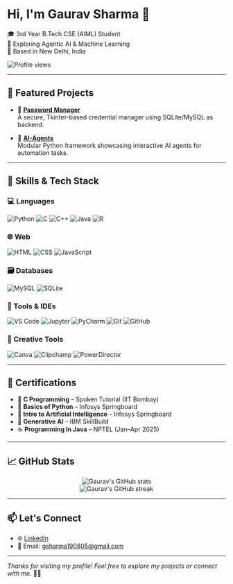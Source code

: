 # Hi, I'm Gaurav Sharma 👋

🎓 3rd Year B.Tech CSE (AIML) Student  
🧠 Exploring Agentic AI & Machine Learning  
📍 Based in New Delhi, India 

![Profile views](https://komarev.com/ghpvc/?username=No1Gaurav&label=Profile%20views&color=0e75b6&style=flat)

---

## 🚀 Featured Projects

- 🔐 [**Password Manager**](https://github.com/No1Gaurav/Password_Manager)  
  A secure, Tkinter-based credential manager using SQLite/MySQL as backend.

- 🤖 [**AI-Agents**](https://github.com/No1Gaurav/AI-Agents)  
  Modular Python framework showcasing interactive AI agents for automation tasks.

---


## 🧠 Skills & Tech Stack

### 💻 Languages
![Python](https://img.shields.io/badge/Python-3776AB?style=flat&logo=python&logoColor=white)
![C](https://img.shields.io/badge/C-00599C?style=flat&logo=c&logoColor=white)
![C++](https://img.shields.io/badge/C++-00599C?style=flat&logo=cplusplus&logoColor=white)
![Java](https://img.shields.io/badge/Java-007396?style=flat&logo=java&logoColor=white)
![R](https://img.shields.io/badge/R-276DC3?style=flat&logo=r&logoColor=white)

### 🌐 Web
![HTML](https://img.shields.io/badge/HTML-E34F26?style=flat&logo=html5&logoColor=white)
![CSS](https://img.shields.io/badge/CSS-1572B6?style=flat&logo=css3&logoColor=white)
![JavaScript](https://img.shields.io/badge/JavaScript-F7DF1E?style=flat&logo=javascript&logoColor=black)

### 🗃️ Databases
![MySQL](https://img.shields.io/badge/MySQL-4479A1?style=flat&logo=mysql&logoColor=white)
![SQLite](https://img.shields.io/badge/SQLite-003B57?style=flat&logo=sqlite&logoColor=white)

### 🧰 Tools & IDEs
![VS Code](https://img.shields.io/badge/VS%20Code-007ACC?style=flat&logo=visual-studio-code&logoColor=white)
![Jupyter](https://img.shields.io/badge/Jupyter-F37626?style=flat&logo=jupyter&logoColor=white)
![PyCharm](https://img.shields.io/badge/PyCharm-000000?style=flat&logo=pycharm&logoColor=white)
![Git](https://img.shields.io/badge/Git-F05032?style=flat&logo=git&logoColor=white)
![GitHub](https://img.shields.io/badge/GitHub-181717?style=flat&logo=github&logoColor=white)

### 🎨 Creative Tools
![Canva](https://img.shields.io/badge/Canva-00C4CC?style=flat&logo=canva&logoColor=white)
![Clipchamp](https://img.shields.io/badge/Clipchamp-8338EC?style=flat&logo=clipchamp&logoColor=white)
![PowerDirector](https://img.shields.io/badge/PowerDirector-0081CB?style=flat&logoColor=white)

---

## 📜 Certifications

- 🏅 **C Programming** – Spoken Tutorial (IIT Bombay)  
- 🏅 **Basics of Python** – Infosys Springboard  
- 🧠 **Intro to Artificial Intelligence** – Infosys Springboard  
- 🤖 **Generative AI** – IBM SkillBuild  
- ☕ **Programming In Java** – NPTEL (Jan–Apr 2025)

---

## 📈 GitHub Stats

<p align="center">
  <img src="https://github-readme-stats.vercel.app/api?username=No1Gaurav&show_icons=true&theme=react" alt="Gaurav's GitHub stats" />
  <br>
  <img src="https://github-readme-streak-stats.herokuapp.com/?user=No1Gaurav&theme=react" alt="Gaurav's GitHub streak" />
</p>

---

## 📫 Let's Connect

- 🌐 [LinkedIn](www.linkedin.com/in/gaurav-sharma19)    
- 📧 Email: gsharma190805@gmail.com  

---

_Thanks for visiting my profile! Feel free to explore my projects or connect with me._ 👨‍💻

